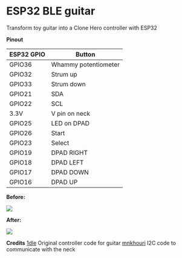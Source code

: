 # ESP32 BLE guitar

Transform toy guitar into a Clone Hero controller with ESP32

**Pinout**

| ESP32 GPIO | Button               |
| ---------- | -------------------- |
| GPIO36     | Whammy potentiometer |
| GPIO32     | Strum up             |
| GPIO33     | Strum down           |
| GPIO21     | SDA                  |
| GPIO22     | SCL                  |
| 3.3V       | V pin on neck        |
| GPIO25     | LED on DPAD          |
| GPIO26     | Start                |
| GPIO23     | Select               |
| GPIO19     | DPAD RIGHT           |
| GPIO18     | DPAD LEFT            |
| GPIO17     | DPAD DOWN            |
| GPIO16     | DPAD UP              |



**Before:**

![](docs/guitar-before.jpg)

**After:**

![](docs/guitar-after.jpg)

**Credits**
[1dle](https://github.com/1dle/esp32-ble-guitar) Original controller code for guitar
[mnkhouri](https://gist.github.com/mnkhouri/e6ac28bc48560b31890ddb61cc7f7a87#file-gh5_neck_comm-ino) I2C code to communicate with the neck